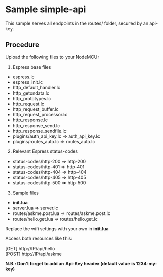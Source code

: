 # Sample simple-api

This sample serves all endpoints in the routes/ folder, secured by an api-key.


## Procedure
Upload the following files to your NodeMCU:

1. Espress base files
 * espress.lc  
 * espress_init.lc  
 * http_default_handler.lc  
 * http_getondata.lc
 * http_prototypes.lc
 * http_request.lc  
 * http_request_buffer.lc
 * http_request_processor.lc  
 * http_response.lc  
 * http_response_send.lc
 * http_response_sendfile.lc  
 * plugins/auth_api_key.lc => auth_api_key.lc
 * plugins/routes_auto.lc => routes_auto.lc
 
2. Relevant Espress status-codes
 * status-codes/http-200 => http-200
 * status-codes/http-401 => http-401
 * status-codes/http-404 => http-404
 * status-codes/http-405 => http-405
 * status-codes/http-500 => http-500

3. Sample files
 * **init.lua**  
 * server.lua => server.lc  
 * routes/askme.post.lua  => routes/askme.post.lc
 * routes/hello.get.lua  => routes/hello.get.lc
 
Replace the wifi settings with your own in **init.lua**

Access both resources like this:  

[GET] http://IP/api/hello  
[POST] http://IP/api/askme  

**N.B.: Don't forget to add an Api-Key header (default value is 1234-my-key)**